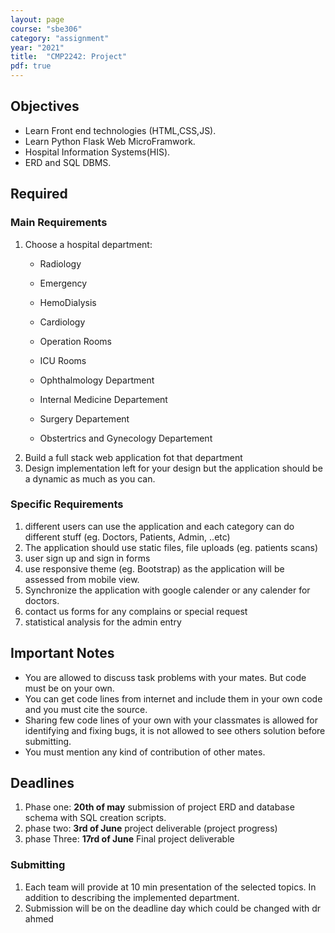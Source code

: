 ```yaml
---
layout: page
course: "sbe306"
category: "assignment"
year: "2021"
title:  "CMP2242: Project"
pdf: true
---
```


## Objectives

* Learn Front end technologies (HTML,CSS,JS). 
* Learn Python Flask Web MicroFramwork. 
* Hospital Information Systems(HIS).
* ERD and SQL DBMS.


## Required

### Main Requirements

1. Choose a hospital department:
    * Radiology
    * Emergency
    * HemoDialysis
    * Cardiology
    * Operation Rooms
    * ICU Rooms
    * Ophthalmology Department
    * Internal Medicine Departement
    * Surgery Departement

    * Obstertrics and Gynecology Departement
2. Build a full stack web application fot that department
3. Design implementation left for your design but the application should be a dynamic as much as you can.

### Specific Requirements

1. different users can use the application and each category can do different stuff (eg. Doctors, Patients, Admin, ..etc)
2. The application should use static files, file uploads (eg. patients scans)
3. user sign up and sign in forms
4. use responsive theme (eg. Bootstrap) as the application will be assessed from mobile view.
5. Synchronize the application with google calender or any calender for doctors.
6. contact us forms for any complains or special request
7. statistical analysis for the admin entry


## Important Notes 

* You are allowed to discuss task problems with your mates. But code must be on your own.
* You can get code lines from internet and include them in your own code and you must cite the source.
* Sharing few code lines of your own with your classmates is allowed for identifying and fixing bugs, it is not allowed to see others solution before submitting.
* You must mention any kind of contribution of other mates.

## Deadlines

1. Phase one: **20th of may** submission of project ERD and database schema with SQL creation scripts.
2. phase two: **3rd of June** project deliverable (project progress)
2. phase Three: **17rd of June** Final project deliverable 

### Submitting

1. Each team will provide at 10 min presentation of the selected topics. In addition to describing the implemented department.
2. Submission will be on the deadline day which could be changed with dr ahmed 